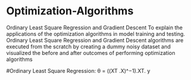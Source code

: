# Optimization-Algorithms
Ordinary Least Square Regression and Gradient Descent 
To explain the applications of the optimization algorithms in model training and testing.
Ordinary Least Square Regression and Gradient Descent algorithms are executed from the scratch by creating a dummy noisy dataset and visualized the before and after outcomes of performing optimization algorithms

#Ordinary Least Square Regression:
θ = ((XT .X)^−1).XT. y

